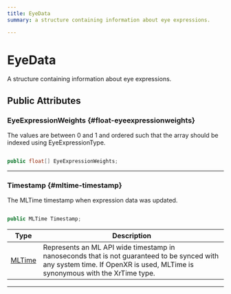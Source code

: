 ```yaml
---
title: EyeData
summary: a structure containing information about eye expressions. 

---
```


# EyeData




A structure containing information about eye expressions.   





## Public Attributes

### EyeExpressionWeights {#float-eyeexpressionweights}

The values are between 0 and 1 and ordered such that the array should be indexed using EyeExpressionType. 

```csharp

public float[] EyeExpressionWeights;

```






-----------

### Timestamp {#mltime-timestamp}

The MLTime timestamp when expression data was updated. 

```csharp

public MLTime Timestamp;

```

| Type | Description  | 
|--|--|
| [MLTime](/unity-api/api/UnityEngine.XR.MagicLeap/MLTime/UnityEngine.XR.MagicLeap.MLTime.md) | Represents an ML API wide timestamp in nanoseconds that is not guaranteed to be synced with any system time. If OpenXR is used, MLTime is synonymous with the XrTime type.  |





-----------

